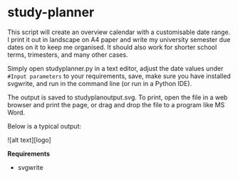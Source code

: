 study-planner
===

This script will create an overview calendar with a customisable date range. I print it out in landscape on A4 paper and write my university semester due dates on it to keep me organised. It should also work for shorter school terms, trimesters, and many other cases.

Simply open studyplanner.py in a text editor, adjust the date values under `#Input parameters` to your requirements, save, make sure you have installed svgwrite, and run in the command line (or run in a Python IDE).

The output is saved to studyplanoutput.svg. To print, open the file in a web browser and print the page, or drag and drop the file to a program like MS Word.

Below is a typical output:

![alt text][logo]

**Requirements**
* svgwrite

[sample]: https://github.com/imgui/study-planner/sample.svg
